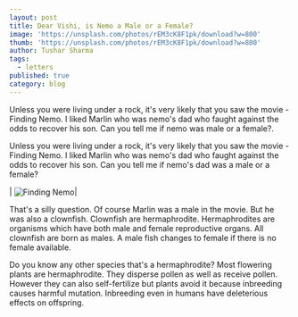 ```yaml
---
layout: post
title: Dear Vishi, is Nemo a Male or a Female?
image: 'https://unsplash.com/photos/rEM3cK8F1pk/download?w=800'
thumb: 'https://unsplash.com/photos/rEM3cK8F1pk/download?w=800'
author: Tushar Sharma
tags: 
  - letters
published: true
category: blog
---
```


Unless you were living under a rock, it's very likely that you saw the movie - Finding Nemo. I liked Marlin who was nemo's dad who faught against the odds to recover his son. Can you tell me if nemo was male or a female?.<!-- truncate_here -->

Unless you were living under a rock, it's very likely that you saw the movie - Finding Nemo. I liked Marlin who was nemo's dad who faught against the odds to recover his son. Can you tell me if nemo's dad was a male or a female?

| <img align="center"  loading="lazy" src="https://unsplash.com/photos/rEM3cK8F1pk/download?w=800" alt="Finding Nemo" />|

That's a silly question. Of course Marlin was a male in the movie. But he was also a clownfish. Clownfish are hermaphrodite. Hermaphrodites are organisms which have both male and female reproductive organs. All clownfish are born as males. A male fish changes to female if there is no female available. 

Do you know any other species that's a hermaphrodite? Most flowering plants are hermaphrodite. They disperse pollen as well as receive pollen. However they can also self-fertilize but plants avoid it because inbreeding causes harmful mutation. Inbreeding even in humans have deleterious effects on offspring.